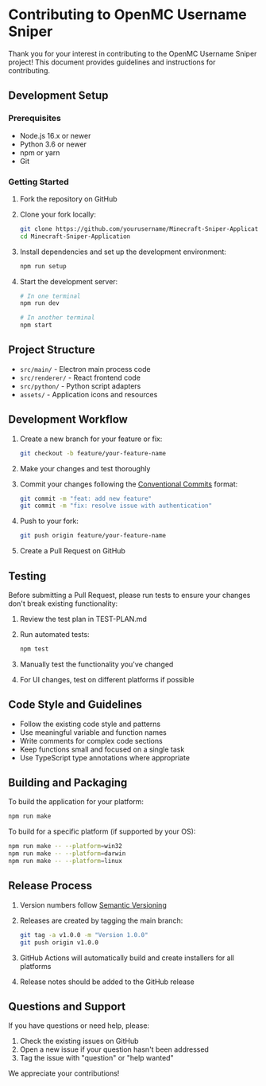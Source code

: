 # Contributing to OpenMC Username Sniper

Thank you for your interest in contributing to the OpenMC Username Sniper project! This document provides guidelines and instructions for contributing.

## Development Setup

### Prerequisites

- Node.js 16.x or newer
- Python 3.6 or newer
- npm or yarn
- Git

### Getting Started

1. Fork the repository on GitHub
2. Clone your fork locally:
   ```bash
   git clone https://github.com/yourusername/Minecraft-Sniper-Application.git
   cd Minecraft-Sniper-Application
   ```

3. Install dependencies and set up the development environment:
   ```bash
   npm run setup
   ```

4. Start the development server:
   ```bash
   # In one terminal
   npm run dev
   
   # In another terminal
   npm start
   ```

## Project Structure

- `src/main/` - Electron main process code
- `src/renderer/` - React frontend code
- `src/python/` - Python script adapters
- `assets/` - Application icons and resources

## Development Workflow

1. Create a new branch for your feature or fix:
   ```bash
   git checkout -b feature/your-feature-name
   ```

2. Make your changes and test thoroughly
3. Commit your changes following the [Conventional Commits](https://www.conventionalcommits.org/) format:
   ```bash
   git commit -m "feat: add new feature"
   git commit -m "fix: resolve issue with authentication"
   ```

4. Push to your fork:
   ```bash
   git push origin feature/your-feature-name
   ```

5. Create a Pull Request on GitHub

## Testing

Before submitting a Pull Request, please run tests to ensure your changes don't break existing functionality:

1. Review the test plan in TEST-PLAN.md
2. Run automated tests:
   ```bash
   npm test
   ```

3. Manually test the functionality you've changed
4. For UI changes, test on different platforms if possible

## Code Style and Guidelines

- Follow the existing code style and patterns
- Use meaningful variable and function names
- Write comments for complex code sections
- Keep functions small and focused on a single task
- Use TypeScript type annotations where appropriate

## Building and Packaging

To build the application for your platform:

```bash
npm run make
```

To build for a specific platform (if supported by your OS):

```bash
npm run make -- --platform=win32
npm run make -- --platform=darwin
npm run make -- --platform=linux
```

## Release Process

1. Version numbers follow [Semantic Versioning](https://semver.org/)
2. Releases are created by tagging the main branch:
   ```bash
   git tag -a v1.0.0 -m "Version 1.0.0"
   git push origin v1.0.0
   ```

3. GitHub Actions will automatically build and create installers for all platforms
4. Release notes should be added to the GitHub release

## Questions and Support

If you have questions or need help, please:

1. Check the existing issues on GitHub
2. Open a new issue if your question hasn't been addressed
3. Tag the issue with "question" or "help wanted"

We appreciate your contributions! 
